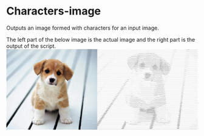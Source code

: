 # Characters-image
Outputs an image formed with characters for an input image.<br/>

The left part of the below image is the actual image and the right part is the output of the script.<br/>
![alt text](https://github.com/sashankbajaru/Characters-image/blob/main/sample_input_output.jpg?raw=true)
